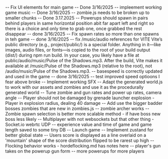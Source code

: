 -- Fix UI elements for main game -- Done 3/16/2025
-- impleement working game music -- Done 3/16/2025
-- zombie.js needs to be broken up to smaller chunks -- Done 3.17.2025
-- Powerups should spawn in pairs behind players in same horizontal position abit far apart left and right so there is a choice and only time to grab one, once grabbed the rest disappear -- done 3/16/2025
-- Fix spawn rates so more than one spawns in teh game -- done 3/16/2025
-- fix /music/audio references for VITE  Vite’s public directory (e.g., project/public/) is a special folder. Anything in it—like images, audio files, or fonts—is copied to the root of your build output (dist/) during npm run build.
In your case, you likely have a file at public/audio/music/Pulse of the Shadows.mp3. After the build, Vite makes it available at /music/Pulse of the Shadows.mp3 (relative to the root), not /audio/music/Pulse of the Shadows.mp3.
-- basespeed is correctly updated and used in the game -- done 3/16/2025
-- test improved speed optioons I fear above broke
-- Implement working SFX 
-- Adapt the generated world.js to work with our assets and zombies and use it as the procedurally generated world
-- Tune zombie and gun rates and power up rates, camera angle
-- Player should not be damaged by grenade launcher explosion - Player in explosion radius, dealing 40 damage
-- Add use the bigger badder bosses zombies that are new in zombies.js
-- zombie archer works
-- Zombie spawn selection is better more scalable method - if have boss new boss less likely
-- Multiplayer with not websockets but that other thing - Socket.io webrtc UDP
-- experience value and  time of game and game length saved to some tiny DB
-- Launch game
-- Implement zustand for better global state
-- Users score is displayed as a line overlaid on a 'mountain' shape of the score distribution flipped to be rarest up high
-- Flocking behavior works - hordeflocking.md has notes here
-- player's gun takes on the powerup gun form
-- more powerups for more players
